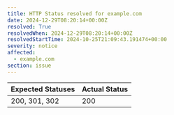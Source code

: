 ```yaml
---
title: HTTP Status resolved for example.com
date: 2024-12-29T08:20:14+00:00Z
resolved: True
resolvedWhen: 2024-12-29T08:20:14+00:00Z
resolvedStartTime: 2024-10-25T21:09:43.191474+00:00
severity: notice
affected:
  - example.com
section: issue
---
```


| Expected Statuses | Actual Status  |
|-------------------|----------------|
| 200, 301, 302 | 200 |
